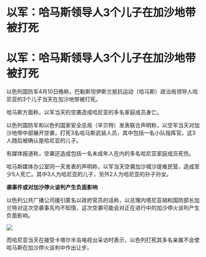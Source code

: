 # 以军：哈马斯领导人3个儿子在加沙地带被打死

# 以军：哈马斯领导人3个儿子在加沙地带被打死

以色列国防军4月10日晚称，巴勒斯坦伊斯兰抵抗运动（哈马斯）政治局领导人哈尼亚的3个儿子当天在加沙地带被打死。

哈马斯方面称，以军当天的空袭造成哈尼亚的多名家庭成员身亡。

以色列国防军和以色列国家安全总局（辛贝特）发表联合声明称，以空军当天对加沙地带中部展开空袭，打死3名哈马斯武装人员，其中包括一名小队指挥官。这3人随后被确认是哈尼亚的儿子。

有媒体报道称，空袭还造成包括一名未成年人在内的多名哈尼亚家庭成员死伤。

哈马斯媒体办公室同一天发表的声明称，以军当天空袭加沙城沙提难民营，造成至少5人死亡。其中3人为哈尼亚的儿子，另外2人为哈尼亚的孙子孙女。

**袭事件或对加沙停火谈判产生负面影响**

以色列公共广播公司援引匿名以政府官员的话称，以总理内塔尼亚胡和国防部长加兰特对这次空袭事先均不知情，这次空袭可能会对正在进行中的加沙停火谈判产生负面影响。

![](https://inews.gtimg.com/om_bt/OolDfUiKcE0lbVDdaAwuXd7ziF0BVKiEdL1VHLMJi_uwwAA/1000)

而哈尼亚当天在接受卡塔尔半岛电视台采访时表示，以色列打死其多名亲属不会使哈马斯在加沙停火谈判中作出让步。

